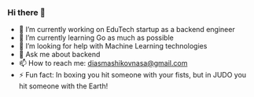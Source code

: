 ### Hi there 👋

- 🔭 I’m currently working on EduTech startup as a backend engineer
- 🌱 I’m currently learning Go as much as possible
- 🤔 I’m looking for help with Machine Learning technologies
- 💬 Ask me about backend
- 📫 How to reach me: diasmashikovnasa@gmail.com
- ⚡ Fun fact: In boxing you hit someone with your fists, but in JUDO you hit someone with the Earth!

